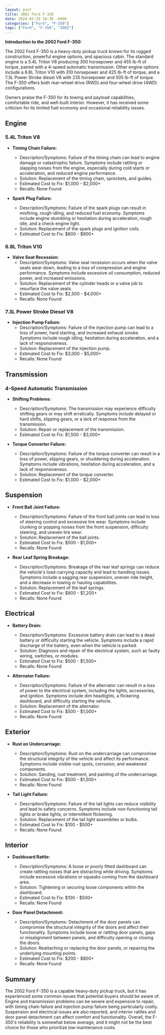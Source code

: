 ```yaml
---
layout: post
title: 2002 Ford F-350
date: 2024-03-29 10:36 -0400
categories: ["Ford", "F-350"]
tags: ["Ford", "F-350", "2002"]
---
```

**Introduction to the 2002 Ford F-350:**

The 2002 Ford F-350 is a heavy-duty pickup truck known for its rugged construction, powerful engine options, and spacious cabin. The standard engine is a 5.4L Triton V8 producing 300 horsepower and 455 lb-ft of torque, paired with a 4-speed automatic transmission. Other engine options include a 6.8L Triton V10 with 310 horsepower and 425 lb-ft of torque, and a 7.3L Power Stroke diesel V8 with 235 horsepower and 505 lb-ft of torque. The F-350 offers both rear-wheel drive (RWD) and four-wheel drive (4WD) configurations.

Owners praise the F-350 for its towing and payload capabilities, comfortable ride, and well-built interior. However, it has received some criticism for its limited fuel economy and occasional reliability issues.

## **Engine**

### **5.4L Triton V8**

- **Timing Chain Failure:**
    - Description/Symptoms: Failure of the timing chain can lead to engine damage or catastrophic failure. Symptoms include rattling or slapping noises from the engine, especially during cold starts or acceleration, and reduced engine performance.
    - Solution: Replacement of the timing chain, sprockets, and guides.
    - Estimated Cost to Fix: $1,000 - $2,000+
    - Recalls: None Found

- **Spark Plug Failure:**
    - Description/Symptoms: Failure of the spark plugs can result in misfiring, rough idling, and reduced fuel economy. Symptoms include engine stumbling or hesitation during acceleration, rough idle, and a check engine light.
    - Solution: Replacement of the spark plugs and ignition coils.
    - Estimated Cost to Fix: $600 - $900+

### **6.8L Triton V10**

- **Valve Seat Recession:**
    - Description/Symptoms: Valve seat recession occurs when the valve seats wear down, leading to a loss of compression and engine performance. Symptoms include excessive oil consumption, reduced power, and increased emissions.
    - Solution: Replacement of the cylinder heads or a valve job to resurface the valve seats.
    - Estimated Cost to Fix: $2,500 - $4,000+
    - Recalls: None Found

### **7.3L Power Stroke Diesel V8**

- **Injection Pump Failure:**
    - Description/Symptoms: Failure of the injection pump can lead to a loss of power, hard starting, and increased exhaust smoke. Symptoms include rough idling, hesitation during acceleration, and a lack of responsiveness.
    - Solution: Replacement of the injection pump.
    - Estimated Cost to Fix: $3,000 - $5,000+
    - Recalls: None Found

## **Transmission**

### **4-Speed Automatic Transmission**

- **Shifting Problems:**
    - Description/Symptoms: The transmission may experience difficulty shifting gears or may shift erratically. Symptoms include delayed or hard shifts, slipping gears, or a lack of response from the transmission.
    - Solution: Repair or replacement of the transmission.
    - Estimated Cost to Fix: $1,500 - $3,000+

- **Torque Converter Failure:**
    - Description/Symptoms: Failure of the torque converter can result in a loss of power, slipping gears, or shuddering during acceleration. Symptoms include vibrations, hesitation during acceleration, and a lack of responsiveness.
    - Solution: Replacement of the torque converter.
    - Estimated Cost to Fix: $1,000 - $2,000+

## **Suspension**

- **Front Ball Joint Failure:**
    - Description/Symptoms: Failure of the front ball joints can lead to loss of steering control and excessive tire wear. Symptoms include clunking or popping noises from the front suspension, difficulty steering, and uneven tire wear.
    - Solution: Replacement of the ball joints.
    - Estimated Cost to Fix: $500 - $1,000+
    - Recalls: None Found

- **Rear Leaf Spring Breakage:**
    - Description/Symptoms: Breakage of the rear leaf springs can reduce the vehicle's load-carrying capacity and lead to handling issues. Symptoms include a sagging rear suspension, uneven ride height, and a decrease in towing or hauling capabilities.
    - Solution: Replacement of the leaf springs.
    - Estimated Cost to Fix: $800 - $1,200+
    - Recalls: None Found

## **Electrical**

- **Battery Drain:**
    - Description/Symptoms: Excessive battery drain can lead to a dead battery or difficulty starting the vehicle. Symptoms include a rapid discharge of the battery, even when the vehicle is parked.
    - Solution: Diagnosis and repair of the electrical system, such as faulty wiring, switches, or modules.
    - Estimated Cost to Fix: $500 - $1,500+
    - Recalls: None Found

- **Alternator Failure:**
    - Description/Symptoms: Failure of the alternator can result in a loss of power to the electrical system, including the lights, accessories, and ignition. Symptoms include dim headlights, a flickering dashboard, and difficulty starting the vehicle.
    - Solution: Replacement of the alternator.
    - Estimated Cost to Fix: $500 - $1,000+
    - Recalls: None Found

## **Exterior**

- **Rust on Undercarriage:**
    - Description/Symptoms: Rust on the undercarriage can compromise the structural integrity of the vehicle and affect its performance. Symptoms include visible rust spots, corrosion, and weakened components.
    - Solution: Sanding, rust treatment, and painting of the undercarriage.
    - Estimated Cost to Fix: $500 - $1,500+
    - Recalls: None Found

- **Tail Light Failure:**
    - Description/Symptoms: Failure of the tail lights can reduce visibility and lead to safety concerns. Symptoms include non-functioning tail lights or brake lights, or intermittent flickering.
    - Solution: Replacement of the tail light assemblies or bulbs.
    - Estimated Cost to Fix: $100 - $500+
    - Recalls: None Found

## **Interior**

- **Dashboard Rattle:**
    - Description/Symptoms: A loose or poorly fitted dashboard can create rattling noises that are distracting while driving. Symptoms include excessive vibrations or squeaks coming from the dashboard area.
    - Solution: Tightening or securing loose components within the dashboard.
    - Estimated Cost to Fix: $100 - $500+
    - Recalls: None Found

- **Door Panel Detachment:**
    - Description/Symptoms: Detachment of the door panels can compromise the structural integrity of the doors and affect their functionality. Symptoms include loose or rattling door panels, gaps or misalignment between panels, and difficulty opening or closing the doors.
    - Solution: Reattaching or replacing the door panels, or repairing the underlying mounting points.
    - Estimated Cost to Fix: $200 - $800+
    - Recalls: None Found

## **Summary**

The 2002 Ford F-350 is a capable heavy-duty pickup truck, but it has experienced some common issues that potential buyers should be aware of. Engine and transmission problems can be severe and expensive to repair, with timing chain failure and injection pump failure being particularly costly. Suspension and electrical issues are also reported, and interior rattles and door panel detachment can affect comfort and functionality. Overall, the F-350's reliability is somewhat below average, and it might not be the best choice for those who prioritize low maintenance costs.
